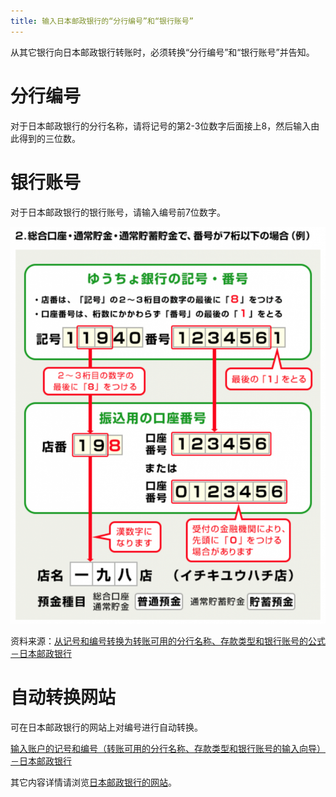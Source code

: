 ```yaml
---
title: 输入日本邮政银行的“分行编号”和“银行账号”
---
```

从其它银行向日本邮政银行转账时，必须转换“分行编号”和“银行账号”并告知。

# 分行编号

对于日本邮政银行的分行名称，请将记号的第2-3位数字后面接上8，然后输入由此得到的三位数。

# 银行账号

对于日本邮政银行的银行账号，请输入编号前7位数字。

![](./01_7ed6a9942c1a11b15bed1fe99f330b55-812x1024.png)

资料来源：[从记号和编号转换为转账可用的分行名称、存款类型和银行账号的公式－日本邮政银行](https://www.jp-bank.japanpost.jp/kojin/sokin/koza/kj_sk_kz_furikomi_ksk.html)

# 自动转换网站

可在日本邮政银行的网站上对编号进行自动转换。

[输入账户的记号和编号（转账可用的分行名称、存款类型和银行账号的输入向导）－日本邮政银行](https://www.jp-bank.japanpost.jp/kojin/sokin/furikomi/kouza/kj_sk_fm_kz_1.html)

其它内容详情请浏览[日本邮政银行的网站](https://www.jp-bank.japanpost.jp/)。
